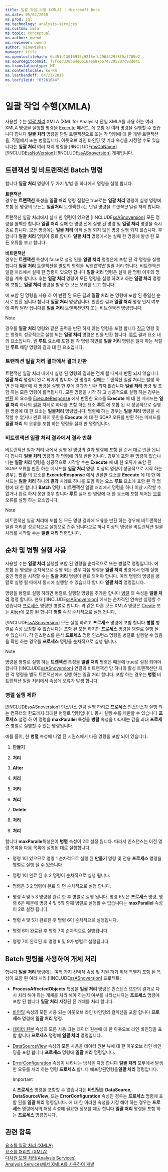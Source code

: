 ```yaml
---
title: 일괄 작업 수행 (XMLA) | Microsoft Docs
ms.date: 05/02/2018
ms.prod: sql
ms.technology: analysis-services
ms.custom: xmla
ms.topic: conceptual
ms.author: owend
ms.reviewer: owend
author: minewiskan
manager: kfile
ms.openlocfilehash: 6c451d13016915c9218efb2963429f8f5a7709e2
ms.sourcegitcommit: f7fced330b64d6616aeb8766747295807c92dd41
ms.translationtype: MT
ms.contentlocale: ko-KR
ms.lasthandoff: 04/23/2019
ms.locfileid: "63261644"
---
```

# <a name="performing-batch-operations-xmla"></a>일괄 작업 수행(XMLA)
  사용할 수는 [일괄 처리](https://docs.microsoft.com/bi-reference/xmla/xml-elements-commands/batch-element-xmla) XMLA (XML for Analysis) 단일 XMLA를 사용 하는 여러 XMLA 명령을 실행할 명령을 [Execute](https://docs.microsoft.com/bi-reference/xmla/xml-elements-methods-execute) 메서드. 에 포함 된 여러 명령을 실행할 수 있습니다 합니다 **일괄 처리** 명령을 단일 트랜잭션으로 또는 각 명령에 대 한 개별 트랜잭션을, 직렬에서 또는 병렬입니다. 아웃오브 라인 바인딩 및 기타 속성을 지정할 수도 있습니다는 **일괄 처리** 여러 처리 명령을 [!INCLUDE[msCoName](../../includes/msconame-md.md)] [!INCLUDE[ssNoVersion](../../includes/ssnoversion-md.md)] [!INCLUDE[ssASnoversion](../../includes/ssasnoversion-md.md)] 개체입니다.  
  
## <a name="running-transactional-and-nontransactional-batch-commands"></a>트랜잭션 및 비트랜잭션 Batch 명령  
 합니다 **일괄 처리** 명령이 두 가지 방법 중 하나에서 명령을 실행 합니다.  
  
 **트랜잭션**  
 경우는 **트랜잭션** 특성을 **일괄 처리** 명령 집합은 true로는 **일괄 처리** 명령이 실행 명령에 포함 된 명령의 모든는 **일괄처리** 트랜잭션 a는 단일 명령을 *트랜잭션* 일괄 처리 합니다.  
  
 트랜잭션 일괄 처리에서 실패 한 명령이 있으면 [!INCLUDE[ssASnoversion](../../includes/ssasnoversion-md.md)] 모든 명령을 롤백한 합니다 **일괄 처리** 실패 한 명령 전에 실행 된 명령 및 **일괄 처리** 명령을 즉시 종료 합니다. 모든 명령에는 **일괄 처리** 아직 실행 되지 않은 명령 실행 되지 않습니다. 후 합니다 **일괄 처리** 명령이 종료 합니다 **일괄 처리** 명령에서는 실패 한 명령에 발생 한 모든 오류를 보고 합니다.  
  
 **비트랜잭션**  
 경우는 **트랜잭션** 특성이 false로 설정 된를 **일괄 처리** 명령은에 포함 된 각 명령을 실행 합니다 **일괄 처리** 트랜잭션을 별도의 명령을  *비트랜잭션* 일괄 처리 합니다. 비트랜잭션 일괄 처리에서 실패 한 명령이 있으면 합니다 **일괄 처리** 명령은 실패 한 명령 이후의 명령을 계속 합니다. 후는 **일괄 처리** 명령이 모든 명령을 실행 하려고 하는 **일괄 처리** 명령에 포함는 **일괄 처리** 명령을 발생 한 모든 오류를 보고 합니다.  
  
 에 포함 된 명령을 사용 하 여 반환 된 모든 결과 **일괄 처리** 는 명령에 포함 된 동일한 순서로 반환 됩니다 합니다 **일괄 처리** 명령입니다. 반환한 결과 **일괄 처리** 명령 인지 여부에 따라 달라 집니다를 **일괄 처리** 트랜잭션인지 또는 비트랜잭션 명령입니다.  
  
> [!NOTE]  
>  경우를 **일괄 처리** 명령와 같은 출력을 반환 하지 않는 명령을 포함 합니다 [잠금](https://docs.microsoft.com/bi-reference/xmla/xml-elements-commands/lock-element-xmla) 명령 및는 명령이 성공적으로 실행 되는 **일괄 처리** 명령은 빈을 반환 합니다. [루트](https://docs.microsoft.com/bi-reference/xmla/xml-elements-properties/root-element-xmla) 결과 요소 내의 요소입니다. 빈 **루트** 요소에 포함 된 각 명령 하면를 **일괄 처리** 명령은 일치 하는 적절 한 **루트** 해당 명령의 결과 대 한 요소입니다.  
  
### <a name="returning-results-from-transactional-batch-results"></a>트랜잭션 일괄 처리 결과에서 결과 반환  
 트랜잭션 일괄 처리 내에서 실행 된 명령의 결과는 전체 될 때까지 반환 되지 않습니다 **일괄 처리** 명령이 완료 되어야 합니다. 한 명령이 실패는 트랜잭션 일괄 처리는 발생 하면 전체 때문에 각 명령을 실행 한 후에 결과가 반환 되지 않습니다 **일괄 처리** 명령 및 포함 하는 모든 명령이 롤백됩니다. 모든 명령을 시작 하 고 성공적으로 실행 하는 경우는 [반환](https://docs.microsoft.com/bi-reference/xmla/xml-elements-properties/return-element-xmla) 의 요소를 [ExecuteResponse](https://docs.microsoft.com/bi-reference/xmla/xml-elements-objects-executeresponse) 에서 반환한 요소를 **Execute** 에 대 한 메서드는 **일괄 처리**  하나의 [결과](https://docs.microsoft.com/bi-reference/xmla/xml-elements-properties/results-element-xmla) 차례로 하나를 포함 하는 요소 **루트** 에 포함 된 각 성공적으로 실행된 명령에 대 한 요소는 **일괄처리** 명령입니다. 명령에 하는 경우는 **일괄 처리** 명령을 시작할 수 없거나 완료 하지 못한를 **Execute** 에 대 한 SOAP 오류를 반환 하는 메서드를 **일괄 처리** 의 오류를 포함 하는 명령을 실패 한 명령입니다.  
  
### <a name="returning-results-from-nontransactional-batch-results"></a>비트랜잭션 일괄 처리 결과에서 결과 반환  
 비트랜잭션 일과 처리 내에서 실행 된 명령의 결과 명령에 포함 된 순서 대로 반환 됩니다 합니다 **일괄 처리** 명령와 각 명령에 의해 반환 됩니다. 경우에 포함 된 명령이 없습니다는 **일괄 처리** 명령을 성공적으로 시작할 수는 **Execute** 에 대 한 오류가 포함 된 SOAP 오류를 반환 하는 메서드를 **일괄 처리** 명령. 이상의 명령이 성공적으로 시작 하는 경우는 **반환** 의 요소를 **ExecuteResponse** 에서 반환한 요소를 **Execute** 에 대 한 메서드는 **일괄 처리**  하나의 **결과** 차례로 하나를 포함 하는 요소 **루트** 요소에 포함 된 각 명령에 대 한 합니다 **Batch** 명령 . 비트랜잭션 일괄 처리에서 명령을 하나 이상 시작할 수 없거나 완료 하지 못한 경우 합니다 **루트** 실패 한 명령에 대 한 요소에 포함 되어는 [오류](https://docs.microsoft.com/bi-reference/xmla/xml-elements-properties/error-element-xmla) 오류를 설명 하는 요소입니다.  
  
> [!NOTE]  
>  비트랜잭션 일괄 처리에 포함 된 모든 명령 결과에 오류를 반환 하는 경우에 비트랜잭션 일괄 처리를 성공적으로 실행으로 간주 됩니다으로 하나 이상의 명령을 비트랜잭션 일괄 처리를 시작할 수는 **일괄 처리**  명령입니다.  
  
## <a name="using-serial-and-parallel-execution"></a>순차 및 병렬 실행 사용  
 사용할 수는 **일괄 처리** 실행할 포함 된 명령을 순차적으로 또는 병렬로 명령입니다. 에 포함 된 명령을 순차적으로 실행 되는 경우 다음 명령을 **일괄 처리** 명령에서 현재 실행 중인 명령을 시작할 수는 **일괄 처리** 명령이 완료 되어야 합니다. 여러 명령의 명령을 병렬로 실행 될 때에서 동시에 실행할 수 있습니다 합니다 **일괄 처리** 명령입니다.  
  
 명령을 병렬로 실행 하려면 병렬로 실행할 명령을 추가한 합니다 [병렬](https://docs.microsoft.com/bi-reference/xmla/xml-elements-properties/parallel-element-xmla) 의 속성을 **일괄 처리** 명령 합니다. 현재 [!INCLUDE[ssASnoversion](../../includes/ssasnoversion-md.md)] 에서는 순차적인 연속만 실행할 수 있습니다 [프로세스](https://docs.microsoft.com/bi-reference/xmla/xml-elements-commands/process-element-xmla) 명령만 병렬로 합니다. 와 같은 다른 모든 XMLA 명령은 [Create](https://docs.microsoft.com/bi-reference/xmla/xml-elements-commands/create-element-xmla) 또는 [Alter](https://docs.microsoft.com/bi-reference/xmla/xml-elements-commands/alter-element-xmla)에 포함 된 합니다 **병렬** 속성 순차적으로 실행 됩니다.  
  
 [!INCLUDE[ssASnoversion](../../includes/ssasnoversion-md.md)] 모든 실행 하려고 **프로세스** 명령에 포함 합니다 **병렬** 병렬로 속성 보장할 수 없습니다는 포함 된 모든 하지만 **프로세스** 명령을 병렬로 실행 될 수 있습니다. 각 인스턴스를 분석 **프로세스** 명령 인스턴스 명령을 병렬로 실행할 수 없음을 확인 하는 경우를 **프로세스** 명령을 순차적으로 실행 됩니다.  
  
> [!NOTE]  
>  명령을 병렬로 실행 하는 **트랜잭션** 특성을 **일괄 처리** 명령은 때문에 true로 설정 되어야 합니다 [!INCLUDE[ssASnoversion](../../includes/ssasnoversion-md.md)] 연결과 비트랜잭션 당 하나의 활성 트랜잭션만 지원 각 명령을 별도 트랜잭션에서 실행 하는 일괄 처리 합니다. 포함 하는 경우는 **병렬** 비트랜잭션 일괄 처리에서 속성에 오류가 발생 합니다.  
  
### <a name="limiting-parallel-execution"></a>병렬 실행 제한  
 [!INCLUDE[ssASnoversion](../../includes/ssasnoversion-md.md)] 인스턴스 만큼 실행 하려고 **프로세스** 인스턴스가 실행 되는 컴퓨터의 한도까지 최대한 병렬로 명령입니다. 동시 실행 수를 제한할 수 있습니다 **프로세스** 설정 하 여 명령을 **maxParallel** 특성을 **병렬** 속성을 나타내는 값을 최대 **프로세스** 병렬로 실행할 수 있는 명령입니다.  
  
 예를 들어, 한 **병렬** 속성에 나열 된 시퀀스에서 다음 명령을 포함 되어 있습니다.  
  
1.  **만들기**  
  
2.  **처리**  
  
3.  **Alter**  
  
4.  **처리**  
  
5.  **처리**  
  
6.  **처리**  
  
7.  **Delete**  
  
8.  **처리**  
  
9. **처리**  
  
 합니다 **maxParalle**특성은이 **병렬** 속성이 2로 설정 됩니다. 따라서 인스턴스는 이전 명령 목록을 다음 목록에 설명된 대로 실행합니다.  
  
-   명령 1이 있으므로 명령 1 순차적으로 실행 된 **만들기** 명령 및 전용 **프로세스** 명령을 병렬로 실행 될 수 있습니다.  
  
-   명령 1이 완료 된 후 2 명령이 순차적으로 실행 됩니다.  
  
-   명령은 3 2 명령이 완료 되 면 순차적으로 실행 합니다.  
  
-   명령 4 및 5 3 명령을 완료 한 후 병렬로 실행 됩니다. 명령 6도은 **프로세스** 명령, 명령 6은 때문에 명령 4 및 5와 함께 병렬로 실행할 수 없습니다는 **maxParallel** 속성이 2로 설정 됩니다.  
  
-   명령 4 및 5가 완료된 후 명령 6이 순차적으로 실행됩니다.  
  
-   명령 6이 완료된 후 명령 7이 순차적으로 실행됩니다.  
  
-   명령 7이 완료된 후 명령 8 및 9가 병렬로 실행됩니다.  
  
## <a name="using-the-batch-command-to-process-objects"></a>Batch 명령을 사용하여 개체 처리  
 합니다 **일괄 처리** 명령에는 여러 가지 선택적 속성 및 지원 하기 위해 특별히 포함 된 특성이 포함 된 여러 처리 [!INCLUDE[ssASnoversion](../../includes/ssasnoversion-md.md)] 프로젝트:  
  
-   **ProcessAffectedObjects** 특성을 **일괄 처리** 명령은 인스턴스 또한의 결과로 다시 처리 해야 하는 개체를 처리 해야 하는지 여부를 나타냅니다는 **프로세스** 명령에 포함 된 합니다 **일괄 처리** 지정된 된 개체를 처리 합니다.  
  
-   [바인딩](https://docs.microsoft.com/bi-reference/xmla/xml-elements-properties/bindings-element-xmla) 속성의 모든 사용 되는 아웃오브 라인 바인딩의 컬렉션을 포함 합니다 **프로세스** 명령에 **일괄 처리** 명령.  
  
-   [데이터 원본](https://docs.microsoft.com/bi-reference/xmla/xml-elements-properties/datasource-element-xmla) 속성의 모든 사용 되는 데이터 원본에 대 한 아웃오브 라인 바인딩을 포함 합니다 **프로세스** 명령에 **일괄 처리** 명령입니다.  
  
-   [DataSourceView](https://docs.microsoft.com/bi-reference/xmla/xml-elements-properties/datasourceview-element-xmla) 속성의 모든 사용을 데이터 원본 뷰에 대 한 아웃오브 라인 바인딩을 포함 합니다 **프로세스** 명령에 **일괄 처리** 명령입니다.  
  
-   [ErrorConfiguration](https://docs.microsoft.com/bi-reference/xmla/xml-elements-properties/errorconfiguration-element-xmla) 속성이 나타나는 방식을 지정 합니다 **일괄 처리** 모두에서 발생 한 오류를 처리 하는 명령 **프로세스** 합니다 에포함된명령을**일괄 처리** 명령입니다.  
  
    > [!IMPORTANT]  
    >  A **프로세스** 명령을 포함할 수 없습니다는 **바인딩**를 **DataSource**, **DataSourceView**, 또는 **ErrorConfiguration**  속성인 경우는 **프로세스** 명령에 포함 된를 **일괄 처리** 명령입니다. 에 대 한 이러한 속성을 지정 해야 하는 경우는 **프로세스** 명령에서의 해당 속성에 필요한 정보를 제공 합니다 **일괄 처리** 명령을 포함 하는 **프로세스** 명령입니다.  
  
## <a name="see-also"></a>관련 항목  
 [요소를 일괄 처리 &#40;XMLA&#41;](https://docs.microsoft.com/bi-reference/xmla/xml-elements-commands/batch-element-xmla)   
 [요소를 처리할 &#40;XMLA&#41;](https://docs.microsoft.com/bi-reference/xmla/xml-elements-commands/process-element-xmla)   
 [다차원 모델 처리&#40;Analysis Services&#41;](../../analysis-services/multidimensional-models/processing-a-multidimensional-model-analysis-services.md)   
 [Analysis Services에서 XMLA를 사용하여 개발](../../analysis-services/multidimensional-models-scripting-language-assl-xmla/developing-with-xmla-in-analysis-services.md)  
  
  
